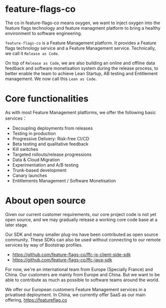 # feature-flags-co

The co in feature-flags-co means oxygen, we want to inject oxygen into the feature flags technology and feature managment platform to bring a healthy environment to software engineering.

`feature-flags-co` is a Feature Management platform. It provides a Feature flags technology service and a Feature Management service. Technically, we call it `Release as Code`.

On top of `Release as Code`, we are also building an online and offline data feedback and software monetisation system during the release process, to better enable the team to achieve Lean Startup, AB testing and Entitlement management. We now call this `Lean as Code`.

# Core functionalities

As with most Feature Management platforms, we offer the following basic services：

- Decoupling deployments from releases
- Testing in production
- Progressive Delivery: Risk-free CI/CD
- Beta testing and qualitative feedback
- Kill switches
- Targeted rollouts/release progressions
- Data & Cloud Migration
- Experimentation and A/B testing
- Trunk-based development
- Canary launches
- Entitlements Management / Software Monetisation

# About open source

Given our current customer requirements, our core project code is not yet open source, and we may gradually release a working core code base at a later stage.

Our SDK and many smaller plug-ins have been contributed as open source community. These SDKs can also be used without connecting to our remote services by way of Bootstrap profiles.

- https://github.com/feature-flags-co/ffc-js-client-side-sdk
- https://github.com/feature-flags-co/ffc-java-sdk

For now, we're an international team from Europe (Specially France) and China. Our customers are mainly from Europe and China. But we want to be able to contribute as much as possible to software teams around the world.

We offer our European customers Feature Management services in a privatised deployment. In China, we currently offer SaaS as our main offering, https://featureflag.co
